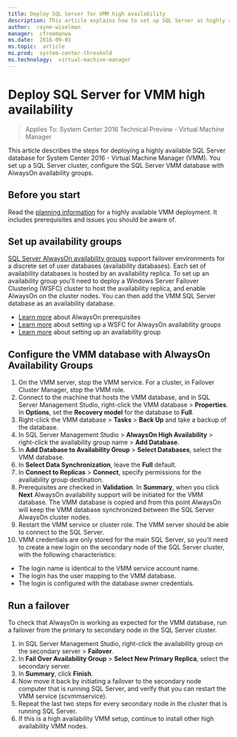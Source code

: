 ```yaml
---
title: Deploy SQL Server for VMM high availability
description: This article explains how to set up SQL Server as highly available in a VMM deployment
author:  rayne-wiselman
manager:  cfreemanwa
ms.date:  2016-09-01
ms.topic:  article
ms.prod:  system-center-threshold
ms.technology:  virtual-machine-manager
---
```

# Deploy SQL Server for VMM high availability

>Applies To: System Center 2016 Technical Preview - Virtual Machine Manager

This article describes the steps for deploying a highly available SQL Server database for System Center 2016 - Virtual Machine Manager (VMM). You set up a SQL Server cluster, configure the SQL Server VMM database with AlwaysOn availability groups.



## Before you start

Read the [planning information](../plan/plan-ha-deployment.md) for a highly available VMM deployment. It includes prerequisites and issues you should be aware of.


## Set up availability groups

[SQL Server AlwaysOn availability groups](https://msdn.microsoft.com/en-us/library/ff877884.aspx) support failover environments for a discrete set of user databases (availability databases). Each set of availability databases is hosted by an availability replica. To set up an availability group you'll need to deploy a Windows Server Failover Clustering (WSFC) cluster to host the availability replica, and enable AlwaysOn on the cluster nodes. You can then add the VMM SQL Server database as an availability database.

- [Learn more](https://msdn.microsoft.com/en-us/library/ff878487.aspx) about AlwaysOn prerequisites
- [Learn more](https://msdn.microsoft.com/en-us/library/ff929171.aspx) about setting up a WSFC for AlwaysOn availability groups
- [Learn more](https://msdn.microsoft.com/en-us/library/ff878265.aspx) about setting up an availability group



## Configure the VMM database with AlwaysOn Availability Groups

1. On the VMM server, stop the VMM service. For a cluster, in Failover Cluster Manager, stop the VMM role.
2. Connect to the machine that hosts the VMM database, and in SQL Server Management Studio, right-click the VMM database > **Properties**. In **Options**, set the **Recovery model** for the database to **Full**.
3. Right-click the VMM database > **Tasks** > **Back Up** and take a backup of the database.
5. In SQL Server Management Studio > **AlwaysOn High Availability** > right-click the availability group name > **Add Database**.
6. In **Add Database to Availability Group** > **Select Databases**, select the VMM database.
7. In **Select Data Synchronization**, leave the **Full** default.
8. In **Connect to Replicas** > **Connect**, specify permissions for the availability group destination.
9. Prerequisites are checked in **Validation**. In **Summary**, when you click **Next** AlwaysOn availability support will be initiated for the VMM database. The VMM database is copied and from this point AlwaysOn will keep the VMM database synchronized between the SQL Server AlwaysOn cluster nodes.
10. Restart the VMM service or cluster role. The VMM server should be able to connect to the SQL Server.
11. VMM credentials are only stored for the main SQL Server, so you'll need to create a new login on the secondary node of the SQL Server cluster, with the following characteristics:

-   The login name is identical to the VMM service account name.
-   The login has the user mapping to the VMM database.
-   The login is configured with the database owner credentials.

## Run a failover

To check that AlwaysOn is working as expected for the VMM database, run a failover from the primary to secondary node in the SQL Server cluster.

1.  In SQL Server Management Studio, right-click the availability group on the secondary server > **Failover**.
2. In **Fail Over Availability Group** > **Select New Primary Replica**, select the secondary server.
3. In **Summary**, click **Finish**.
4. Now move it back by initiating a failover to the secondary node computer that is running SQL Server, and verify that you can restart the VMM service (scvmmservice).
5. Repeat the last two steps for every secondary node in the cluster that is running SQL Server.
6.  If this is a high availability VMM setup, continue to install other high availability VMM nodes.
